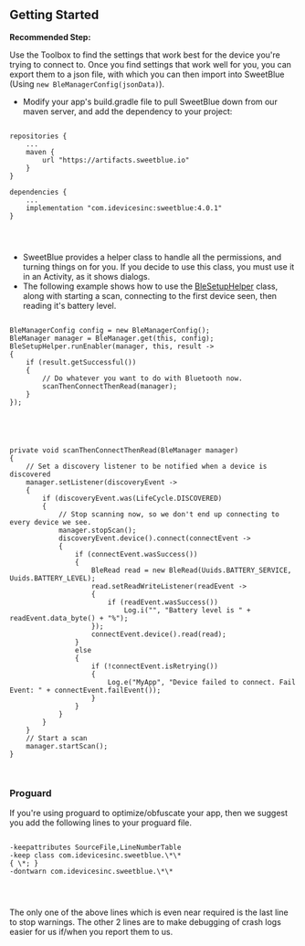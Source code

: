 ## Getting Started ##

**Recommended Step:**

Use the Toolbox to find the settings that work best for the device you're trying to connect to. Once you find settings that work well for you, you can export them to a json file, with which you can then import into SweetBlue (Using `new BleManagerConfig(jsonData)`).

* Modify your app's build.gradle file to pull SweetBlue down from our maven server, and add the dependency to your project:

<pre>
<code>
repositories {
    ...
    maven {
        url "https://artifacts.sweetblue.io"
    }
}

dependencies {
    ...
    implementation "com.idevicesinc:sweetblue:4.0.1"
}
</pre>
</code>


* SweetBlue provides a helper class to handle all the permissions, and turning things on for you. If you decide to use this class, you must use it in an Activity, as it shows dialogs.
* The following example shows how to use the [BleSetupHelper](https://api.sweetblue.io/com/idevicesinc/sweetblue/utils/BleSetupHelper.html) class, along with starting a scan, connecting to the first device seen, then reading it's battery level.

<pre>
<code>
BleManagerConfig config = new BleManagerConfig();
BleManager manager = BleManager.get(this, config);
BleSetupHelper.runEnabler(manager, this, result -> 
{
    if (result.getSuccessful()) 
    {
        // Do whatever you want to do with Bluetooth now.
        scanThenConnectThenRead(manager);
    }
});
</pre>
</code>
<pre>
<code>
private void scanThenConnectThenRead(BleManager manager)
{
    // Set a discovery listener to be notified when a device is discovered
    manager.setListener(discoveryEvent ->
    {
        if (discoveryEvent.was(LifeCycle.DISCOVERED)
        {
            // Stop scanning now, so we don't end up connecting to every device we see.
            manager.stopScan();
            discoveryEvent.device().connect(connectEvent ->
            {
                if (connectEvent.wasSuccess())
                {
                    BleRead read = new BleRead(Uuids.BATTERY_SERVICE, Uuids.BATTERY_LEVEL);
                    read.setReadWriteListener(readEvent -> 
                    {
                        if (readEvent.wasSuccess())
                            Log.i("", "Battery level is " + readEvent.data_byte() + "%");
                    });
                    connectEvent.device().read(read);
                }
                else
                {
                    if (!connectEvent.isRetrying())
                    {
                        Log.e("MyApp", "Device failed to connect. Fail Event: " + connectEvent.failEvent());
                    }
                }
            }
        }
    }
    // Start a scan
    manager.startScan();
}
</pre>
</code>


### Proguard ###

If you're using proguard to optimize/obfuscate your app, then we suggest you add the following lines to your proguard file.

<pre>
<code>
-keepattributes SourceFile,LineNumberTable
-keep class com.idevicesinc.sweetblue.\*\*                                    { \*; }
-dontwarn com.idevicesinc.sweetblue.\*\*
</pre>
</code>

The only one of the above lines which is even near required is the last line to stop warnings. The other 2 lines are to make
debugging of crash logs easier for us if/when you report them to us.